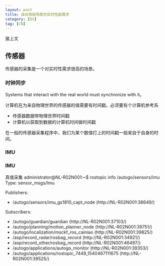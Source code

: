 ```yaml
---
layout: post
title: 自动驾驶场景的实时性能需求
category: [OS]
tag: [CN]
---
```


接上文

## 传感器

传感器的采集是一个对实时性需求很高的场景。

### 时钟同步
Systems that interact with the real world must synchronize with it。

计算机在为来自物理世界的传感器的值需要有时间戳，必须要有个计算机参考系
* 传感器数据带物理世界时间戳
* 计算机以获取到数据的计算机时间做时间戳

在一般的传感器采集程序中，我们为某个数值打上的时间戳一般来自于自身的时间。

### IMU
### IMU

真值采集
administrator@NL-R02N001:~$ rostopic info /autogo/sensors/imu
Type: sensor_msgs/Imu

Publishers: 
 * /autogo/sensors/imu_gs1810_capt_node (http://NL-R02N001:38649/)

Subscribers: 
 * /autogo/guardian/guardian (http://NL-R02N001:37103/)
 * /autogo/planning/motion_planner_node (http://NL-R02N001:39751/)
 * /autogo/localization/msckf_ros_cainiao (http://NL-R02N001:39825/)
 * /asp/record_radar/rosbag_record (http://NL-R02N001:34921/)
 * /asp/record_other/rosbag_record (http://NL-R02N001:46497/)
 * /autogo/applications/autogo_monitor (http://NL-R02N001:39353/)
 * /autogo/applications/rostopic_7449_1540467111675 (http://NL-R02N001:39525/)
